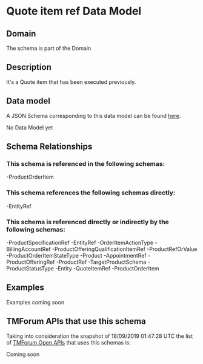 # Quote item ref Data Model

## Domain

The  schema is part of the  Domain

## Description

It&#x27;s a Quote item that has been executed previously.

## Data model

A JSON Schema corresponding to this data model can be found
[here](https://github.com/tmforum-rand/schemas/blob/master/Customer/QuoteItemRef.schema.json).

No Data Model yet

## Schema Relationships

### This schema is referenced in the following schemas:

-ProductOrderItem

### This schema references the following schemas directly:

-EntityRef

### This schema is referenced directly or indirectly by the following schemas:

-ProductSpecificationRef
-EntityRef
-OrderItemActionType
-BillingAccountRef
-ProductOfferingQualificationItemRef
-ProductRefOrValue
-ProductOrderItemStateType
-Product
-AppointmentRef
-ProductOfferingRef
-ProductRef
-TargetProductSchema
-ProductStatusType
-Entity
-QuoteItemRef
-ProductOrderItem



## Examples

Examples coming soon

## TMForum APIs that use this schema

Taking into consideration the snapshot of 18/09/2019 01:47:28 UTC the list of [TMForum Open APIs](https://www.tmforum.org/open-apis/) that uses this schemas is:

Coming soon